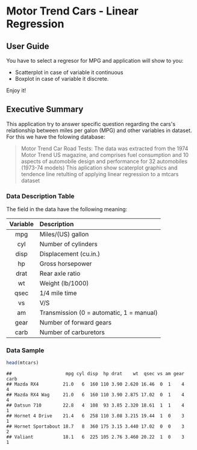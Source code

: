 # Motor Trend Cars - Linear Regression


## User Guide

You have to select a regresor  for MPG and application will show to you:

- Scatterplot in case of variable it continuous
- Boxplot in case of variable it discrete.

Enjoy it!

## Executive Summary
This application try to answer specific question regarding the cars's relationship between miles per galon (MPG) and other variables in dataset. For this we have the folowing database:

> Motor Trend Car Road Tests: The data was extracted from the 1974 Motor Trend US magazine, and comprises fuel consumption and 10 aspects of automobile design and performance for 32 automobiles (1973-74 models)
This aplication show scaterplot graphics and tendence line retulting of applying linear regression to a mtcars dataset 

### Data Description Table

The field in the data have the following meaning:

  Variable | Description 
  :-------:|:---------------
  mpg      |Miles/(US) gallon        
  cyl      |Number of cylinders      
  disp     |Displacement (cu.in.)   
  hp       |Gross horsepower         
  drat     |Rear axle ratio          
  wt       |Weight (lb/1000)         
  qsec     |1/4 mile time            
  vs       |V/S             
  am       |Transmission (0 = automatic, 1 = manual)
  gear     |Number of forward gears
  carb     |Number of carburetors 


### Data Sample


```r
head(mtcars)
```

```
##                    mpg cyl disp  hp drat    wt  qsec vs am gear carb
## Mazda RX4         21.0   6  160 110 3.90 2.620 16.46  0  1    4    4
## Mazda RX4 Wag     21.0   6  160 110 3.90 2.875 17.02  0  1    4    4
## Datsun 710        22.8   4  108  93 3.85 2.320 18.61  1  1    4    1
## Hornet 4 Drive    21.4   6  258 110 3.08 3.215 19.44  1  0    3    1
## Hornet Sportabout 18.7   8  360 175 3.15 3.440 17.02  0  0    3    2
## Valiant           18.1   6  225 105 2.76 3.460 20.22  1  0    3    1
```
